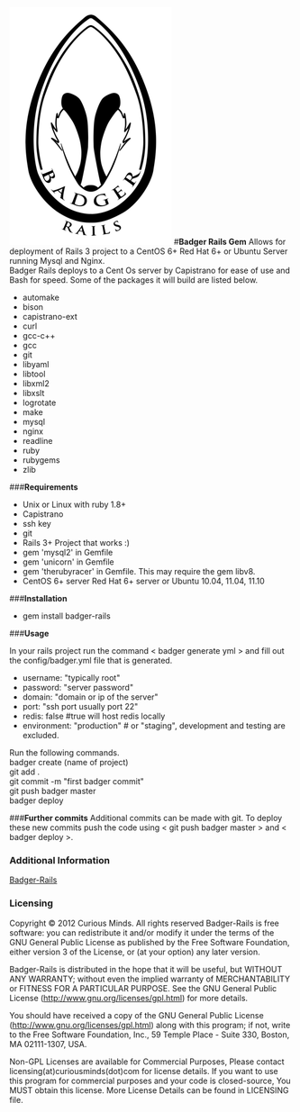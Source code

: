 ![Logo](https://github.com/curiousminds/badger-rails/raw/master/BadgerGit.png "Logo")
#**Badger Rails Gem**
Allows for deployment of Rails 3 project to a CentOS 6+ Red Hat 6+ or Ubuntu Server running Mysql and Nginx.<br>
Badger Rails deploys to a Cent Os server by Capistrano for ease of use and Bash for speed. Some of the packages it will build are listed below.

* automake
* bison
* capistrano-ext
* curl
* gcc-c++
* gcc
* git
* libyaml
* libtool
* libxml2
* libxslt
* logrotate
* make
* mysql
* nginx
* readline
* ruby
* rubygems
* zlib

###**Requirements**
* Unix or Linux with ruby 1.8+
* Capistrano
* ssh key
* git
* Rails 3+ Project that works :)
* gem 'mysql2' in Gemfile
* gem 'unicorn' in Gemfile
* gem 'therubyracer' in Gemfile. This may require the gem libv8.
* CentOS 6+ server Red Hat 6+ server or Ubuntu 10.04, 11.04, 11.10

###**Installation**
* gem install badger-rails

###**Usage**

In your rails project run the command < badger generate yml > and fill out the config/badger.yml file that is generated.
* username: "typically root"
* password: "server password"
* domain: "domain or ip of the server"
* port: "ssh port usually port 22"
* redis: false #true will host redis locally
* environment: "production" # or "staging", development and testing are excluded.

Run the following commands.<br>
badger create (name of project)<br>
git add .<br>
git commit -m "first badger commit"<br>
git push badger master<br>
badger deploy<br>

###**Further commits**
Additional commits can be made with git. To deploy these new commits push the code using < git push badger master > and < badger deploy >.

### Additional Information
  [Badger-Rails](https://github.com/curiousminds/badger-rails/wiki/Badger-Rails)


### Licensing
Copyright © 2012 Curious Minds. All rights reserved
Badger-Rails is free software: you can redistribute it and/or modify it under the terms of the GNU General Public License as published by the Free Software Foundation, either version 3 of the License, or (at your option) any later version.

Badger-Rails is distributed in the hope that it will be useful, but WITHOUT ANY WARRANTY; without even the implied warranty of MERCHANTABILITY or FITNESS FOR A PARTICULAR PURPOSE.
See the GNU General Public License (http://www.gnu.org/licenses/gpl.html) for more details.

You should have received a copy of the GNU General Public License (http://www.gnu.org/licenses/gpl.html) along with this program; if not, write to the Free Software Foundation, Inc.,
59 Temple Place - Suite 330, Boston, MA  02111-1307, USA.

Non-GPL Licenses are available for Commercial Purposes, Please contact licensing(at)curiousminds(dot)com for license details. If you want to use this program for commercial purposes and your code is closed-source, You MUST obtain this license. More License Details can be found in LICENSING file.

